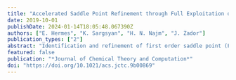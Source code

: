 ```yaml
---
title: "Accelerated Saddle Point Refinement through Full Exploitation of Partial Hessian Diagonalization"
date: 2019-10-01
publishDate: 2024-01-14T18:05:48.067390Z
authors: ["E. Hermes", "K. Sargsyan", "H. N. Najm", "J. Zador"]
publication_types: ["2"]
abstract: "Identification and refinement of first order saddle point (FOSP) structures on the potential energy surface (PES) of chemical systems is a computational bottleneck in the characterization of reaction pathways. Leading FOSP refinement strategies for modestly sized molecular systems require calculation of the full Hessian matrix, which is not feasible for larger systems such as those encountered in heterogeneous catalysis. For these systems, the standard approach to FOSP refinement involves iterative diagonalization of the Hessian, but this comes at the cost of longer refinement trajectories due to the lack of accurate curvature information. We present a method for incorporating information obtained by an iterative diagonalization algorithm into the construction of an approximate Hessian matrix that accelerates FOSP refinement. We measure the performance of our method with two established FOSP refinement benchmarks and find a 50% reduction on average in the number of gradient evaluations required to converge to a FOSP for one benchmark and a 25% reduction on average for the second benchmark."
featured: false
publication: "*Journal of Chemical Theory and Computation*"
doi: "https://doi.org/10.1021/acs.jctc.9b00869"
---
```


